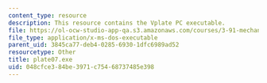 ```yaml
---
content_type: resource
description: This resource contains the Vplate PC executable.
file: https://ol-ocw-studio-app-qa.s3.amazonaws.com/courses/3-91-mechanical-behavior-of-plastics-spring-2007/048cfce384be3971c75468737485e398_plate07.exe
file_type: application/x-ms-dos-executable
parent_uid: 3845ca77-deb4-0285-6930-1dfc6989ad52
resourcetype: Other
title: plate07.exe
uid: 048cfce3-84be-3971-c754-68737485e398
---
```

